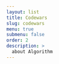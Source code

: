 ```yaml
---
layout: list
title: Codewars
slug: codewars
menu: true
submenu: false
order: 2
description: >
  about Algorithm
---
```

